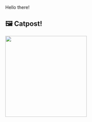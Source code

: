 Hello there!



## 🖼️ Catpost!

<sub>
    <img src="https://cdn2.thecatapi.com/images/fh.jpg" height="256">
</sub>

